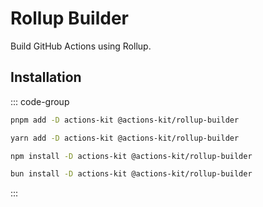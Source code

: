 # Rollup Builder

Build GitHub Actions using Rollup.

## Installation

::: code-group
  ```bash [pnpm]
  pnpm add -D actions-kit @actions-kit/rollup-builder
  ```

  ```bash [yarn]
  yarn add -D actions-kit @actions-kit/rollup-builder
  ```

  ```bash [npm]
  npm install -D actions-kit @actions-kit/rollup-builder
  ```

  ```bash [bun]
  bun install -D actions-kit @actions-kit/rollup-builder
  ```
:::
